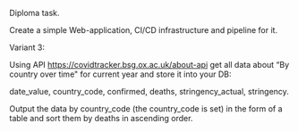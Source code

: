 Diploma task.


Create a simple Web-application, CI/CD infrastructure and pipeline for it.


Variant 3:

Using API https://covidtracker.bsg.ox.ac.uk/about-api get all data about “By country over time" for current year and store it into your DB:

date_value, country_code, confirmed, deaths, stringency_actual, stringency.

Output the data by country_code (the country_code is set) in the form of a table and sort them by deaths in ascending order.
